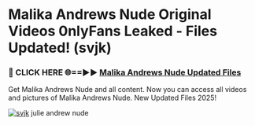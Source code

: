 # Malika Andrews Nude Original Videos 0nlyFans Leaked - Files Updated! (svjk)

<h3>🔴 CLICK HERE 🌐==►► <a href="https://tinyurl.com/yc6ubb5a" rel="nofollow">Malika Andrews Nude Updated Files</a></h3>

Get Malika Andrews Nude and all content. Now you can access all videos and pictures of Malika Andrews Nude. New Updated Files 2025!

[![svjk](https://i.imgur.com/7eu0CRL.gif)](https://tinyurl.com/yc6ubb5a)
julie andrew nude